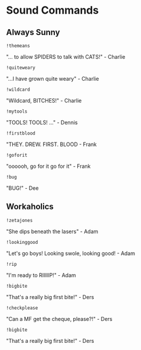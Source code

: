 # Sound Commands
## Always Sunny
`!themeans`

"... to allow SPIDERS to talk with CATS!" - Charlie

`!quiteweary`

"...I have grown quite weary" - Charlie

`!wildcard` 

"Wildcard, BITCHES!" - Charlie

`!mytools`

"TOOLS! TOOLS! ..." - Dennis

`!firstblood`

"THEY. DREW. FIRST. BLOOD - Frank

`!goforit`

"oooooh, go for it go for it" - Frank

`!bug`

"BUG!" - Dee



## Workaholics
`!zetajones`

"She dips beneath the lasers" - Adam

`!lookinggood`

"Let's go boys! Looking swole, looking good! - Adam

`!rip`

"I'm ready to RIIIIIP!" - Adam

`!bigbite`

"That's a really big first bite!" - Ders

`!checkplease`

"Can a MF get the cheque, please?!" - Ders

`!bigbite`

"That's a really big first bite!" - Ders
